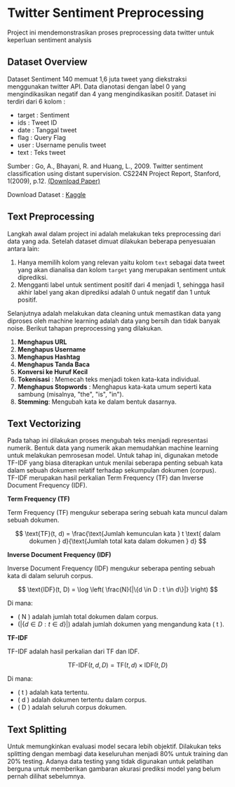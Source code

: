 # Twitter Sentiment Preprocessing
Project ini mendemonstrasikan proses preprocessing data twitter untuk keperluan sentiment analysis

## Dataset Overview
Dataset Sentiment 140 memuat 1,6 juta tweet yang diekstraksi menggunakan twitter API. Data dianotasi dengan label 0 yang mengindikasikan negatif dan 4 yang mengindikasikan positif. Dataset ini terdiri dari 6 kolom :
- target : Sentiment
- ids : Tweet ID
- date : Tanggal tweet
- flag : Query Flag
- user : Username penulis tweet
- text : Teks tweet

Sumber : Go, A., Bhayani, R. and Huang, L., 2009. Twitter sentiment classification using distant supervision. CS224N Project Report, Stanford, 1(2009), p.12. [(Download Paper)](https://www-cs.stanford.edu/people/alecmgo/papers/TwitterDistantSupervision09.pdf)

Download Dataset : [Kaggle](https://www.kaggle.com/datasets/kazanova/sentiment140)


## Text Preprocessing

Langkah awal dalam project ini adalah melakukan teks preprocessing dari data yang ada. Setelah dataset dimuat dilakukan beberapa penyesuaian antara lain:
1. Hanya memilih kolom yang relevan yaitu kolom `text` sebagai data tweet yang akan dianalisa dan kolom `target` yang merupakan sentiment untuk diprediksi.
2. Mengganti label untuk sentiment positif dari 4 menjadi 1, sehingga hasil akhir label yang akan diprediksi adalah 0 untuk negatif dan 1 untuk positif.

Selanjutnya adalah melakukan data cleaning untuk memastikan data yang diproses oleh machine learning adalah data yang bersih dan tidak banyak noise. Berikut tahapan preprocessing yang dilakukan.
1. **Menghapus URL**
2. **Menghapus Username**
3. **Menghapus Hashtag**
4. **Menghapus Tanda Baca**
5. **Konversi ke Huruf Kecil**
6. **Tokenisasi** : Memecah teks menjadi token kata-kata individual.
7. **Menghapus Stopwords** : Menghapus kata-kata umum seperti kata sambung (misalnya, "the", "is", "in").
8. **Stemming**: Mengubah kata ke dalam bentuk dasarnya.

## Text Vectorizing
Pada tahap ini dilakukan proses mengubah teks menjadi representasi numerik. Bentuk data yang numerik akan memudahkan machine learning untuk melakukan pemrosesan model. Untuk tahap ini, digunakan metode TF-IDF yang biasa diterapkan untuk menilai seberapa penting sebuah kata dalam sebuah dokumen relatif terhadap sekumpulan dokumen (corpus). TF-IDF merupakan hasil perkalian Term Frequency (TF) dan Inverse Document Frequency (IDF).

**Term Frequency (TF)**

Term Frequency (TF) mengukur seberapa sering sebuah kata muncul dalam sebuah dokumen. 

$$ \text{TF}(t, d) = \frac{\text{Jumlah kemunculan kata } t \text{ dalam dokumen } d}{\text{Jumlah total kata dalam dokumen } d} $$

**Inverse Document Frequency (IDF)**

Inverse Document Frequency (IDF) mengukur seberapa penting sebuah kata di dalam seluruh corpus. 

$$ \text{IDF}(t, D) = \log \left( \frac{N}{|\{d \in D : t \in d\}|} \right) $$

Di mana:
- \( N \) adalah jumlah total dokumen dalam corpus.
- $(|\{d \in D : t \in d\}|)$ adalah jumlah dokumen yang mengandung kata \( t \).

**TF-IDF**

TF-IDF adalah hasil perkalian dari TF dan IDF.

$$ \text{TF-IDF}(t, d, D) = \text{TF}(t, d) \times \text{IDF}(t, D) $$

Di mana:
- \( t \) adalah kata tertentu.
- \( d \) adalah dokumen tertentu dalam corpus.
- \( D \) adalah seluruh corpus dokumen.


## Text Splitting
Untuk memungkinkan evaluasi model secara lebih objektif. Dilakukan teks splitting dengan membagi data keseluruhan menjadi 80% untuk training dan 20% testing. Adanya data testing yang tidak digunakan untuk pelatihan berguna untuk memberikan gambaran akurasi prediksi model yang belum pernah dilihat sebelumnya.
